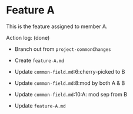 Feature A
===

This is the feature assigned to member A.

Action log: (done)
- Branch out from `project-commonChanges`
- Create `feature-A.md`


- Update `common-field.md`:6:cherry-picked to B
- Update `common-field.md`:8:mod by both A & B
- Update `common-field.md`:10:A: mod sep from B
- Update `feature-A.md`
